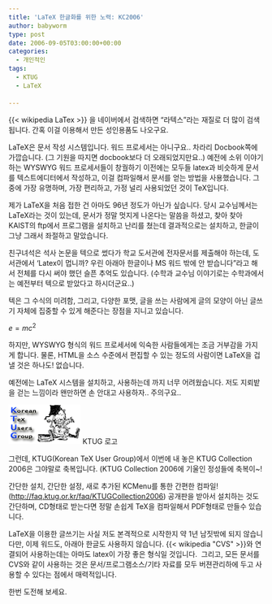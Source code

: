 ```yaml
---
title: 'LaTeX 한글화를 위한 노력: KC2006'
author: babyworm
type: post
date: 2006-09-05T03:00:00+00:00
categories:
  - 개인적인
tags:
  - KTUG
  - LaTeX

---
```

{{< wikipedia LaTex >}} 을 네이버에서 검색하면 “라텍스”라는 재질로 더 많이 검색됩니다.
간혹 이걸 이용해서 만든 성인용품도 나오구요.

LaTeX은 문서 작성 시스템입니다. 워드 프로세서는 아니구요..
차라리 Docbook쪽에 가깝습니다. (그 기원을 따지면 docbook보다 더 오래되었지만요..)
예전에 소위 이야기하는 WYSWYG 워드 프로세서들이 창궐하기 이전에는 모두들 latex과 비슷하게 문서를 텍스트에디터에서 작성하고, 이걸 컴파일해서 문서를 얻는 방법을 사용했습니다.
그중에 가장 유명하며, 가장 편리하고, 가정 널리 사용되었던 것이 TeX입니다.

제가 LaTeX을 처음 접한 건 아마도 96년 정도가 아닌가 싶습니다. 당시 교수님께서는 LaTeX라는 것이 있는데, 문서가 정말 멋지게 나온다는 말씀을 하셨고, 찾아 찾아 KAIST의 ftp에서 프로그램을 설치하고 난리를 쳤는데 결과적으로는 설치하고, 한글이 그냥 그래서 좌절하고 말았습니다.

친구녀석은 석사 논문을 텍으로 썼다가 학교 도서관에 전자문서를 제출해야 하는데, 도서관에서 ‘Latex이 멉니까? 우린 아래아 한글이나 MS 워드 밖에 안 받습니다”라고 해서 전체를 다시 써야 했던 슬픈 추억도 있습니다. (수학과 교수님 이야기로는 수학과에서는 예전부터 텍으로 받았다고 하시더군요..)

텍은 그 수식의 미려함, 그리고, 다양한 포맷, 글을 쓰는 사람에게 글의 모양이 아닌 글쓰기 자체에 집중할 수 있게 해준다는 장점을 지니고 있습니다.

$e = mc^2$

하지만, WYSWYG 형식의 워드 프로세서에 익숙한 사람들에게는 조금 거부감을 가지게 합니다.
물론, HTML을 소스 수준에서 편집할 수 있는 정도의 사람이면 LaTeX을 겁낼 것은 하나도! 없습니다.

예전에는 LaTeX 시스템을 설치하고, 사용하는데 까지 너무 어려웠습니다.
저도 지뢰밭을 걷는 느낌이라 왠만하면 손 안대고 사용하자.. 주의구요..

<img loading="lazy" decoding="async" src="featured_ktug.png" width="142" height="78" alt="" data-recalc-dims="1" />
    KTUG 로고

그런데, KTUG(Korean TeX User Group)에서 이번에 내 놓은 KTUG Collection 2006은 그야말로 축복입니다. (KTUG Collection 2006에 기울인 정성들에 축복이~!

간단한 설치, 간단한 설정, 새로 추가된 KCMenu를 통한 간편한 컴파일!
(<http://faq.ktug.or.kr/faq/KTUGCollection2006>)
공개판을 받아서 설치하는 것도 간단하며, CD형태로 받는다면 정말 손쉽게 TeX을 컴파일해서 PDF형태로 만들수 있습니다.

LaTeX을 이용한 글쓰기는 사실 저도 본격적으로 시작한지 약 1년 남짓밖에 되지 않습니다만, 이제 워드도, 아래아 한글도 사용하지 않습니다.
{{< wikipedia "CVS" >}}와 연결되어 사용하는데는 아마도 latex이 가장 좋은 형식일 것입니다. 
그리고, 모든 문서를 CVS와 같이 사용하는 것은 문서/프로그램소스/기타 자료를 모두 버젼관리하에 두고 사용할 수 있다는 점에서 매력적입니다.

한번 도전해 보세요.
